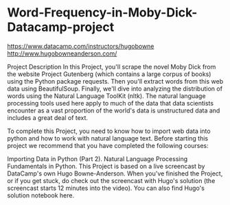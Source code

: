# Word-Frequency-in-Moby-Dick-Datacamp-project

https://www.datacamp.com/instructors/hugobowne    http://www.hugobowneanderson.com/

Project Description
In this Project, you'll scrape the novel Moby Dick from the website Project Gutenberg (which contains a large corpus of books) using the Python package requests. Then you'll extract words from this web data using BeautifulSoup. Finally, we'll dive into analyzing the distribution of words using the Natural Language ToolKit (nltk). The natural language processing tools used here apply to much of the data that data scientists encounter as a vast proportion of the world's data is unstructured data and includes a great deal of text.

To complete this Project, you need to know how to import web data into python and how to work with natural language text. Before starting this project we recommend that you have completed the following courses:

Importing Data in Python (Part 2).
Natural Language Processing Fundamentals in Python.
This Project is based on a live screencast by DataCamp's own Hugo Bowne-Anderson. When you've finished the Project, or if you get stuck, do check out the screencast with Hugo's solution (the screencast starts 12 minutes into the video). You can also find Hugo's solution notebook here.
